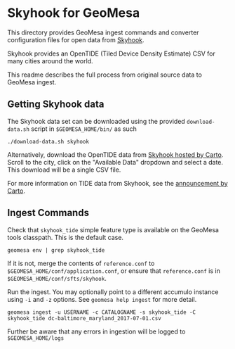 # Skyhook for GeoMesa

This directory provides GeoMesa ingest commands and converter configuration files for open data from [Skyhook](http://www.skyhookwireless.com).

Skyhook provides an OpenTIDE (Tiled Device Density Estimate) CSV for many cities around the world.

This readme describes the full process from original source data to GeoMesa ingest.

## Getting Skyhook data

The Skyhook data set can be downloaded using the provided ```download-data.sh``` script in `$GEOMESA_HOME/bin/` as such

    ./download-data.sh skyhook

Alternatively, download the OpenTIDE data from [Skyhook hosted by Carto](http://skyhook.carto.com/).  Scroll to the city, click on the "Available Data" dropdown and select a date. This download will be a single CSV file.

For more information on TIDE data from Skyhook, see the [announcement by Carto](https://twitter.com/iamwfx/status/898254032837292032).

## Ingest Commands

Check that `skyhook_tide` simple feature type is available on the GeoMesa tools classpath. This is the default case.

    geomesa env | grep skyhook_tide

If it is not, merge the contents of `reference.conf` to `$GEOMESA_HOME/conf/application.conf`, or ensure that `reference.conf` is in `$GEOMESA_HOME/conf/sfts/skyhook`.

Run the ingest. You may optionally point to a different accumulo instance using `-i` and `-z` options. See `geomesa help ingest` for more detail.

    geomesa ingest -u USERNAME -c CATALOGNAME -s skyhook_tide -C skyhook_tide dc-baltimore_maryland_2017-07-01.csv

Further be aware that any errors in ingestion will be logged to `$GEOMESA_HOME/logs`

